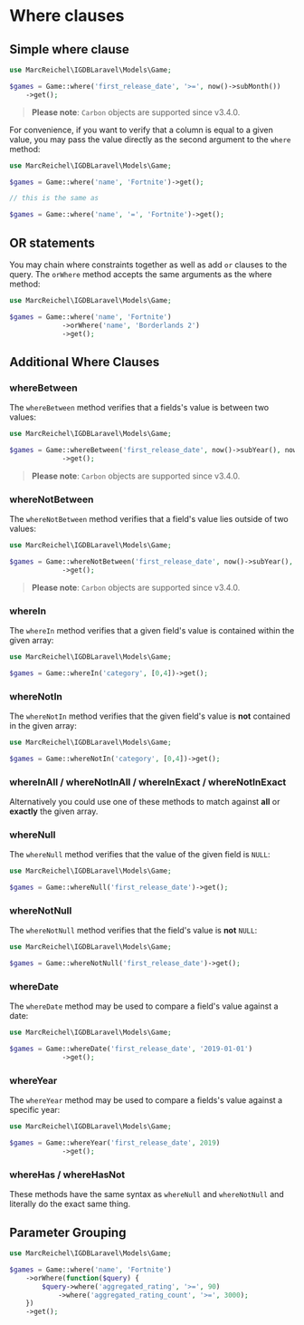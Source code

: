 # Where clauses

## Simple where clause

```php
use MarcReichel\IGDBLaravel\Models\Game;

$games = Game::where('first_release_date', '>=', now()->subMonth())
    ->get();
```

> **Please note**: `Carbon` objects are supported since v3.4.0.

For convenience, if you want to verify that a column is equal to a given value, you may pass the value directly as the
second argument to the `where` method:

```php
use MarcReichel\IGDBLaravel\Models\Game;

$games = Game::where('name', 'Fortnite')->get();

// this is the same as

$games = Game::where('name', '=', 'Fortnite')->get();
```

## OR statements

You may chain where constraints together as well as add `or` clauses to the query. The `orWhere` method accepts the same
arguments as the where method:

```php
use MarcReichel\IGDBLaravel\Models\Game;

$games = Game::where('name', 'Fortnite')
             ->orWhere('name', 'Borderlands 2')
             ->get();
```

## Additional Where Clauses

### whereBetween

The `whereBetween` method verifies that a fields's value is between two values:

```php
use MarcReichel\IGDBLaravel\Models\Game;

$games = Game::whereBetween('first_release_date', now()->subYear(), now())
             ->get();
```

> **Please note**: `Carbon` objects are supported since v3.4.0.

### whereNotBetween

The `whereNotBetween` method verifies that a field's value lies outside of two
values:

```php
use MarcReichel\IGDBLaravel\Models\Game;

$games = Game::whereNotBetween('first_release_date', now()->subYear(), now())
             ->get();
```

> **Please note**: `Carbon` objects are supported since v3.4.0.

### whereIn

The `whereIn` method verifies that a given field's value is contained within the
given array:

```php
use MarcReichel\IGDBLaravel\Models\Game;

$games = Game::whereIn('category', [0,4])->get();
```

### whereNotIn

The `whereNotIn` method verifies that the given field's value is **not**
contained in the given array:

```php
use MarcReichel\IGDBLaravel\Models\Game;

$games = Game::whereNotIn('category', [0,4])->get();
```

### whereInAll / whereNotInAll / whereInExact / whereNotInExact

Alternatively you could use one of these methods to match against **all** or **exactly** the given array.

### whereNull

The `whereNull` method verifies that the value of the given field is `NULL`:

```php
use MarcReichel\IGDBLaravel\Models\Game;

$games = Game::whereNull('first_release_date')->get();
```

### whereNotNull

The `whereNotNull` method verifies that the field's value is **not** `NULL`:

```php
use MarcReichel\IGDBLaravel\Models\Game;

$games = Game::whereNotNull('first_release_date')->get();
```

### whereDate

The `whereDate` method may be used to compare a field's value against a date:

```php
use MarcReichel\IGDBLaravel\Models\Game;

$games = Game::whereDate('first_release_date', '2019-01-01')
             ->get();
```

### whereYear

The `whereYear` method may be used to compare a fields's value against a specific
year:

```php
use MarcReichel\IGDBLaravel\Models\Game;

$games = Game::whereYear('first_release_date', 2019)
             ->get();
```

### whereHas / whereHasNot

These methods have the same syntax as `whereNull` and `whereNotNull` and literally
do the exact same thing.

## Parameter Grouping

```php
use MarcReichel\IGDBLaravel\Models\Game;

$games = Game::where('name', 'Fortnite')
    ->orWhere(function($query) {
        $query->where('aggregated_rating', '>=', 90)
            ->where('aggregated_rating_count', '>=', 3000);
    })
    ->get();
```
